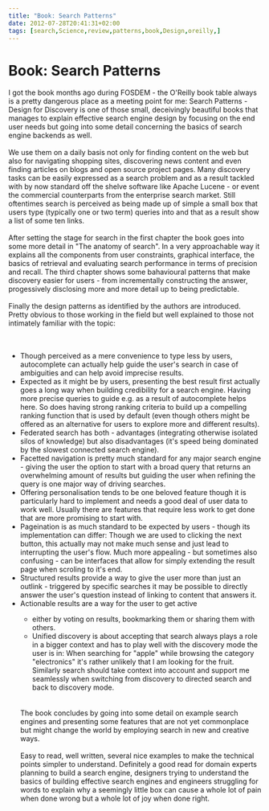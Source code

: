 ```yaml
---
title: "Book: Search Patterns"
date: 2012-07-28T20:41:31+02:00
tags: [search,Science,review,patterns,book,Design,oreilly,]
---
```


# Book: Search Patterns


I got the book months ago during FOSDEM - the O'Reilly book table always is a pretty dangerous place as a meeting point 
for me: Search Patterns - Design for Discovery is one of those small, deceivingly beautiful books that manages to 
explain effective search engine design by focusing on the end user needs but going into some detail concerning the 
basics of search engine backends as well.<br><br>We use them on a daily basis not only for finding content on the web 
but also for navigating shopping sites, discovering news content and even finding articles on blogs and open source 
project pages. Many discovery tasks can be easily expressed as a search problem and as a result tackled with by now 
standard off the shelve software like Apache Lucene - or event the commercial counterparts from the enterprise search 
market. Still oftentimes search is perceived as being made up of simple a small box that users type (typically one or 
two term) queries into and that as a result show a list of some ten links.<br><br>After setting the stage for search in 
the first chapter the book goes into some more detail in "The anatomy of search". In a very approachable way it 
explains all the components from user constraints, graphical interface, the basics of retrieval and evaluating search 
performance in terms of precision and recall. The third chapter shows some bahavioural patterns that make discovery 
easier for users - from incrementally constructing the answer, progessively disclosing more and more detail up to being 
predictable.<br><br>Finally the design patterns as identified by the authors are introduced. Pretty obvious to those 
working in the field but well explained to those not intimately familiar with the topic:<br><br><ul><br><li>Though 
perceived as a mere convenience to type less by users, autocomplete can actually help guide the user's search in case 
of ambiguities and can help avoid imprecise results.<br><li>Expected as it might be by users, presenting the best 
result first actually goes a long way when building credibility for a search engine. Having more precise queries to 
guide e.g. as a result of autocomplete helps here. So does having strong ranking criteria to build up a compelling 
ranking function that is used by default (even though others might be offered as an alternative for users to explore 
more and different results).<br><li>Federated search has both - advantages (integrating otherwise isolated silos of 
knowledge) but also disadvantages (it's speed being dominated by the slowest connected search engine).<br><li>Facetted 
navigation is pretty much standard for any major search engine - giving the user the option to start with  a broad 
query that returns an overwhelming amount of results but guiding the user when refining the query is one major way of 
driving searches.<br><li>Offering personalisation tends to be one beloved feature though it is particularly hard to 
implement and needs a good deal of user data to work well. Usually there are features that require less work to get 
done that are more promising to start with.<br><li>Pageination is as much standard to be expected by users - though its 
implementation can differ: Though we are used to clicking the next button, this actually may not make much sense and 
just lead to interrupting the user's flow. Much more appealing - but sometimes also confusing - can be interfaces that 
allow for simply extending the result page when scroling to it's end.<br><li>Structured results provide a way to give 
the user more than just an outlink - triggered by specific searches it may be possible to directly answer the user's 
question instead of linking to content that answers it.<br><li>Actionable results are a way for the user to get active 
- either by voting on results, bookmarking them or sharing them with others.<br><li>Unified discovery is about 
accepting that search always plays a role in a bigger context and has to play well with the discovery mode the user is 
in: When searching for "apple" while browsing the category "electronics" it's rather unlikely that I am looking for the 
fruit. Similarly search should take context into account and support me seamlessly when switching from discovery to 
directed search and back to discovery mode.<br></ul><br><br>The book concludes by going into some detail on example 
search engines and presenting some features that are not yet commonplace but might change the world by employing search 
in new and creative ways.<br><br>Easy to read, well written, several nice examples to make the technical points simpler 
to understand. Definitely a good read for domain experts planning to build a search engine, designers trying to 
understand the basics of building effective search engines and engineers struggling for words to explain why a 
seemingly little box can cause a whole lot of pain when done wrong but a whole lot of joy when done right.
